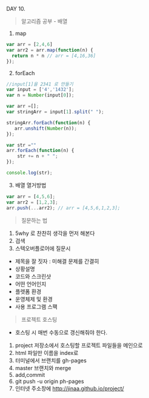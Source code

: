 DAY 10.

>알고리즘 공부 - 배열

1. map

```javascript
var arr = [2,4,6]
var arr2 = arr.map(function(n) {
  return n * n // arr = [4,16,36]
});
```

2. forEach

```javascript
//input[1]을 2341 로 만들기
var input = ['4','1432'];
var n = Number(input[0]);

var arr =[];
var stringArr = input[1].split(" ");

stringArr.forEach(function(n) {
   arr.unshift(Number(n)); 
});

var str =""
arr.forEach(function(n) {
    str += n + " ";
});

console.log(str);
```

3. 배열 열거방법

```javascript
var arr = [4,5,6];
var arr2 = [1,2,3];
arr.push(...arr2); // arr = [4,5,6,1,2,3];
```



> 질문하는 법

1. 5why 로 찬찬히 생각을 먼저 해본다
2. 검색
3. 스텍오버플로어에 질문시

- 제목을 잘 짓자 : 미해결 문제를 간결히
- 상황설명
- 코드와 스크린샷
- 어떤 언어인지
- 플렛폼 환경
- 운영체제 및 환경
- 사용 프로그램 스팩



> 프로젝트 호스팅

* 호스팅 시 매번 수동으로 갱신해줘야 한다.

1. project 저장소에서 호스팅할 프로젝트 파일들을 메인으로
2. html 파일만 이름을 index로
3. 터미널에서 브랜치를 gh-pages
4. master 브랜치와 merge
5. add,commit
6. git push -u origin ph-pages
7. 인터넷 주소창에 http://jinaa.github.io/project/